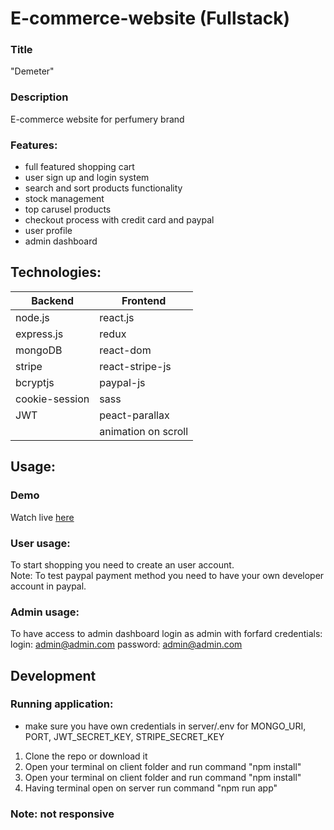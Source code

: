 # E-commerce-website (Fullstack)

### Title
"Demeter" 

### Description
E-commerce website for perfumery brand </br>

### Features:
- full featured shopping cart
- user sign up and login system
- search and sort products functionality
- stock management
- top carusel products
- checkout process with credit card and paypal
- user profile
- admin dashboard <br />

## Technologies: 

|Backend | Frontend |
| --- | --- |
| node.js | react.js |
| express.js | redux |
| mongoDB | react-dom |
| stripe |  react-stripe-js |
| bcryptjs | paypal-js |
| cookie-session | sass|
| JWT | peact-parallax |
| | animation on scroll |
 
 
## Usage: 

### Demo
Watch live [here](https://www.youtube.com/watch?v=b24oov0fmkw)

### User usage: 
To start shopping you need to create an user account.<br/>
Note: To test paypal payment method you need to have your own developer account in paypal.

### Admin usage: 
To have access to admin dashboard login as admin with forfard credentials:
login: admin@admin.com 
password: admin@admin.com 

## Development

### Running application:
- make sure you have own credentials in server/.env for MONGO_URI, PORT, JWT_SECRET_KEY, STRIPE_SECRET_KEY 

1. Clone the repo or download it
2. Open your terminal on client folder and run command "npm install"
3. Open your terminal on client folder and run command "npm install"
4. Having terminal open on server run command "npm run app"

### Note: not responsive
